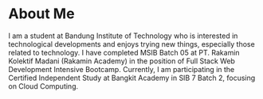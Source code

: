 # About Me

I am a student at Bandung Institute of Technology who is interested in technological developments and enjoys trying new things, especially those related to technology. I have completed MSIB Batch 05 at PT. Rakamin Kolektif Madani (Rakamin Academy) in the position of Full Stack Web Development Intensive Bootcamp. Currently, I am participating in the Certified Independent Study at Bangkit Academy in SIB 7 Batch 2, focusing on Cloud Computing.
